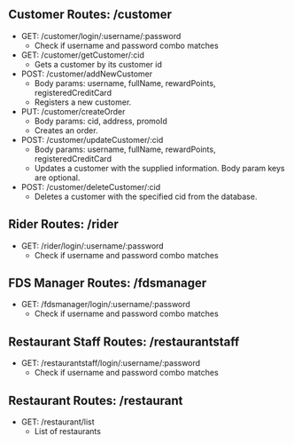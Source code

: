 ## Customer Routes: /customer

* GET: /customer/login/:username/:password
    * Check if username and password combo matches
* GET: /customer/getCustomer/:cid
    * Gets a customer by its customer id
* POST: /customer/addNewCustomer
    * Body params: username, fullName, rewardPoints, registeredCreditCard
    * Registers a new customer.
* PUT: /customer/createOrder
    * Body params: cid, address, promoId
    * Creates an order.
* POST: /customer/updateCustomer/:cid
    * Body params: username, fullName, rewardPoints, registeredCreditCard
    * Updates a customer with the supplied information. Body param keys are optional.
* POST: /customer/deleteCustomer/:cid
    * Deletes a customer with the specified cid from the database.
## Rider Routes: /rider

* GET: /rider/login/:username/:password
    * Check if username and password combo matches

## FDS Manager Routes: /fdsmanager

* GET: /fdsmanager/login/:username/:password
    * Check if username and password combo matches

## Restaurant Staff Routes: /restaurantstaff

* GET: /restaurantstaff/login/:username/:password
    * Check if username and password combo matches

## Restaurant Routes: /restaurant

* GET: /restaurant/list
    * List of restaurants
